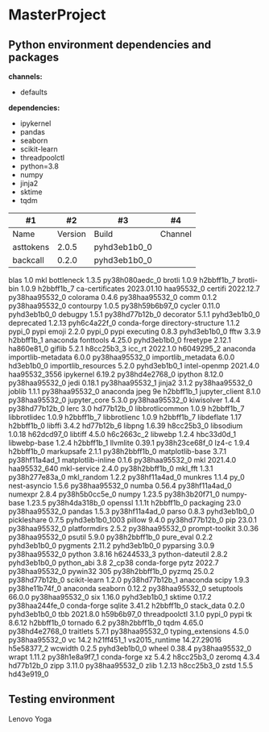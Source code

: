 # MasterProject

## Python environment dependencies and packages

**channels:**
- defaults

**dependencies:**
- ipykernel
- pandas
- seaborn
- scikit-learn
- threadpoolctl
- python=3.8
- numpy
- jinja2
- sktime
- tqdm

#1 | #2 | #3 | #4
--- | --- | --- | ---
| Name | Version | Build | Channel
asttokens | 2.0.5 | pyhd3eb1b0_0 |
backcall | 0.2.0 | pyhd3eb1b0_0 |

blas                      1.0                         mkl
bottleneck                1.3.5            py38h080aedc_0
brotli                    1.0.9                h2bbff1b_7
brotli-bin                1.0.9                h2bbff1b_7
ca-certificates           2023.01.10           haa95532_0
certifi                   2022.12.7        py38haa95532_0
colorama                  0.4.6            py38haa95532_0
comm                      0.1.2            py38haa95532_0
contourpy                 1.0.5            py38h59b6b97_0
cycler                    0.11.0             pyhd3eb1b0_0
debugpy                   1.5.1            py38hd77b12b_0
decorator                 5.1.1              pyhd3eb1b0_0
deprecated                1.2.13             pyh6c4a22f_0    conda-forge
directory-structure       1.1.2                    pypi_0    pypi
emoji                     2.2.0                    pypi_0    pypi
executing                 0.8.3              pyhd3eb1b0_0
fftw                      3.3.9                h2bbff1b_1    anaconda
fonttools                 4.25.0             pyhd3eb1b0_0
freetype                  2.12.1               ha860e81_0
giflib                    5.2.1                h8cc25b3_3
icc_rt                    2022.1.0             h6049295_2    anaconda
importlib-metadata        6.0.0            py38haa95532_0
importlib_metadata        6.0.0                hd3eb1b0_0
importlib_resources       5.2.0              pyhd3eb1b0_1
intel-openmp              2021.4.0          haa95532_3556
ipykernel                 6.19.2           py38hd4e2768_0
ipython                   8.12.0           py38haa95532_0
jedi                      0.18.1           py38haa95532_1
jinja2                    3.1.2            py38haa95532_0
joblib                    1.1.1            py38haa95532_0    anaconda
jpeg                      9e                   h2bbff1b_1
jupyter_client            8.1.0            py38haa95532_0
jupyter_core              5.3.0            py38haa95532_0
kiwisolver                1.4.4            py38hd77b12b_0
lerc                      3.0                  hd77b12b_0
libbrotlicommon           1.0.9                h2bbff1b_7
libbrotlidec              1.0.9                h2bbff1b_7
libbrotlienc              1.0.9                h2bbff1b_7
libdeflate                1.17                 h2bbff1b_0
libffi                    3.4.2                hd77b12b_6
libpng                    1.6.39               h8cc25b3_0
libsodium                 1.0.18               h62dcd97_0
libtiff                   4.5.0                h6c2663c_2
libwebp                   1.2.4                hbc33d0d_1
libwebp-base              1.2.4                h2bbff1b_1
llvmlite                  0.39.1           py38h23ce68f_0
lz4-c                     1.9.4                h2bbff1b_0
markupsafe                2.1.1            py38h2bbff1b_0
matplotlib-base           3.7.1            py38hf11a4ad_1
matplotlib-inline         0.1.6            py38haa95532_0
mkl                       2021.4.0           haa95532_640
mkl-service               2.4.0            py38h2bbff1b_0
mkl_fft                   1.3.1            py38h277e83a_0
mkl_random                1.2.2            py38hf11a4ad_0
munkres                   1.1.4                      py_0
nest-asyncio              1.5.6            py38haa95532_0
numba                     0.56.4           py38hf11a4ad_0
numexpr                   2.8.4            py38h5b0cc5e_0
numpy                     1.23.5           py38h3b20f71_0
numpy-base                1.23.5           py38h4da318b_0
openssl                   1.1.1t               h2bbff1b_0
packaging                 23.0             py38haa95532_0
pandas                    1.5.3            py38hf11a4ad_0
parso                     0.8.3              pyhd3eb1b0_0
pickleshare               0.7.5           pyhd3eb1b0_1003
pillow                    9.4.0            py38hd77b12b_0
pip                       23.0.1           py38haa95532_0
platformdirs              2.5.2            py38haa95532_0
prompt-toolkit            3.0.36           py38haa95532_0
psutil                    5.9.0            py38h2bbff1b_0
pure_eval                 0.2.2              pyhd3eb1b0_0
pygments                  2.11.2             pyhd3eb1b0_0
pyparsing                 3.0.9            py38haa95532_0
python                    3.8.16               h6244533_3
python-dateutil           2.8.2              pyhd3eb1b0_0
python_abi                3.8                      2_cp38    conda-forge
pytz                      2022.7           py38haa95532_0
pywin32                   305              py38h2bbff1b_0
pyzmq                     25.0.2           py38hd77b12b_0
scikit-learn              1.2.0            py38hd77b12b_1    anaconda
scipy                     1.9.3            py38he11b74f_0    anaconda
seaborn                   0.12.2           py38haa95532_0
setuptools                66.0.0           py38haa95532_0
six                       1.16.0             pyhd3eb1b0_1
sktime                    0.17.2           py38haa244fe_0    conda-forge
sqlite                    3.41.2               h2bbff1b_0
stack_data                0.2.0              pyhd3eb1b0_0
tbb                       2021.8.0             h59b6b97_0
threadpoolctl             3.1.0                    pypi_0    pypi
tk                        8.6.12               h2bbff1b_0
tornado                   6.2              py38h2bbff1b_0
tqdm                      4.65.0           py38hd4e2768_0
traitlets                 5.7.1            py38haa95532_0
typing_extensions         4.5.0            py38haa95532_0
vc                        14.2                 h21ff451_1
vs2015_runtime            14.27.29016          h5e58377_2
wcwidth                   0.2.5              pyhd3eb1b0_0
wheel                     0.38.4           py38haa95532_0
wrapt                     1.11.2           py38h1e8a9f7_1    conda-forge
xz                        5.4.2                h8cc25b3_0
zeromq                    4.3.4                hd77b12b_0
zipp                      3.11.0           py38haa95532_0
zlib                      1.2.13               h8cc25b3_0
zstd                      1.5.5                hd43e919_0

## Testing environment
Lenovo Yoga

